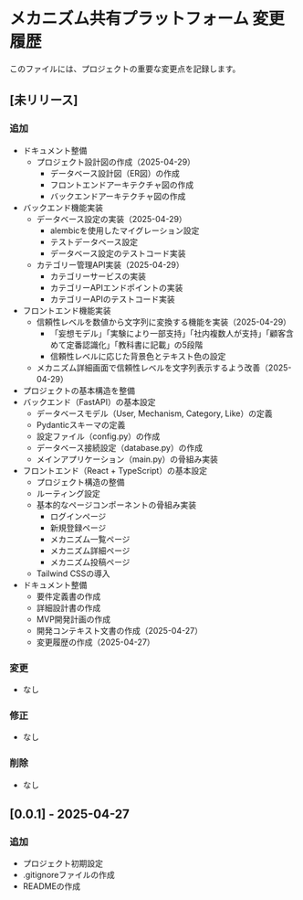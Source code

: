 # メカニズム共有プラットフォーム 変更履歴

このファイルには、プロジェクトの重要な変更点を記録します。

## [未リリース]

### 追加
- ドキュメント整備
  - プロジェクト設計図の作成（2025-04-29）
    - データベース設計図（ER図）の作成
    - フロントエンドアーキテクチャ図の作成
    - バックエンドアーキテクチャ図の作成
- バックエンド機能実装
  - データベース設定の実装（2025-04-29）
    - alembicを使用したマイグレーション設定
    - テストデータベース設定
    - データベース設定のテストコード実装
  - カテゴリー管理API実装（2025-04-29）
    - カテゴリーサービスの実装
    - カテゴリーAPIエンドポイントの実装
    - カテゴリーAPIのテストコード実装
- フロントエンド機能実装
  - 信頼性レベルを数値から文字列に変換する機能を実装（2025-04-29）
    - 「妄想モデル」「実験により一部支持」「社内複数人が支持」「顧客含めて定番認識化」「教科書に記載」の5段階
    - 信頼性レベルに応じた背景色とテキスト色の設定
  - メカニズム詳細画面で信頼性レベルを文字列表示するよう改善（2025-04-29）
- プロジェクトの基本構造を整備
- バックエンド（FastAPI）の基本設定
  - データベースモデル（User, Mechanism, Category, Like）の定義
  - Pydanticスキーマの定義
  - 設定ファイル（config.py）の作成
  - データベース接続設定（database.py）の作成
  - メインアプリケーション（main.py）の骨組み実装
- フロントエンド（React + TypeScript）の基本設定
  - プロジェクト構造の整備
  - ルーティング設定
  - 基本的なページコンポーネントの骨組み実装
    - ログインページ
    - 新規登録ページ
    - メカニズム一覧ページ
    - メカニズム詳細ページ
    - メカニズム投稿ページ
  - Tailwind CSSの導入
- ドキュメント整備
  - 要件定義書の作成
  - 詳細設計書の作成
  - MVP開発計画の作成
  - 開発コンテキスト文書の作成（2025-04-27）
  - 変更履歴の作成（2025-04-27）

### 変更
- なし

### 修正
- なし

### 削除
- なし

## [0.0.1] - 2025-04-27
### 追加
- プロジェクト初期設定
- .gitignoreファイルの作成
- READMEの作成
